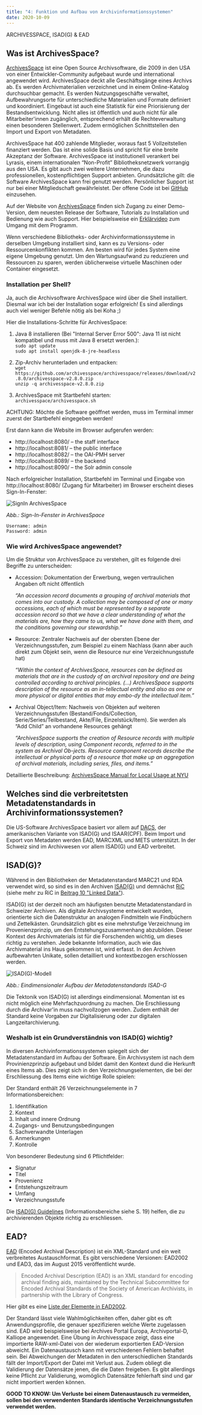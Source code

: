 ```yaml
---
title: "4: Funktion und Aufbau von Archivinformationssystemen"
date: 2020-10-09
---
```


ARCHIVESSPACE, ISAD(G) & EAD

## Was ist ArchivesSpace?
[ArchivesSpace](https://archivesspace.org/about/mission) ist eine Open Source Archivsoftware, die 2009 in den USA von einer Entwickler-Community aufgebaut wurde und international angewendet wird. ArchivesSpace deckt alle Geschäftsgänge eines Archivs ab. Es werden Archivmaterialien verzeichnet und in einem Online-Katalog durchsuchbar gemacht. Es werden Nutzungsgeschäfte verwaltet, Aufbewahrungsorte für unterschiedliche Materialien und Formate definiert und koordiniert. Eingebaut ist auch eine Statistik für eine Priorisierung der Bestandsentwicklung. Nicht alles ist öffentlich und auch nicht für alle Mitarbeiter'innen zugänglich, entsprechend erhält die Rechteverwaltung einen besonderen Stellenwert. Zudem ermöglichen Schnittstellen den Import und Export von Metadaten.

ArchivesSpace hat 400 zahlende Mitglieder, woraus fast 5 Vollzeitstellen finanziert werden. Das ist eine solide Basis und spricht für eine breite Akzeptanz der Software. ArchivesSpace ist institutionell verankert bei Lyrasis, einem internationalen “Non-Profit” Bibliotheksnetzwerk vorrangig aus den USA. Es gibt auch zwei weitere Unternehmen, die dazu professionellen, kostenpflichtigen Support anbieten. Grundsätzliche gilt: die Software ArchivesSpace kann frei genutzt werden. Persönlicher Support ist nur bei einer Mitgliedschaft gewährleistet.
Der offene Code ist bei [GitHub](https://github.com/archivesspace/archivesspace) einzusehen.

Auf der Website von [ArchivesSpace](https://archivesspace.org/using-archivesspace/getting-started) finden sich Zugang zu einer Demo-Version, dem neuesten Release der Software, Tutorials zu Installation und Bedienung wie auch Support. Hier beispielsweise ein [Erklärvideo](https://www.youtube.com/watch?v=YvnfLFiQiV4&list=PL3cxupmXL7WiXaHnpVquPrUUiLiDAMhg0&index=2) zum Umgang mit dem Programm. 

Wenn verschiedene Bibliotheks- oder Archivinformationssysteme in derselben Umgebung installiert sind, kann es zu Versions- oder Ressourcenkonflikten kommen. Am besten wird für jedes System eine eigene Umgebung genutzt. Um den Wartungsaufwand zu reduzieren und Ressourcen zu sparen, werden üblicherweise virtuelle Maschinen oder Container eingesetzt.

### Installation per Shell?
Ja, auch die Archivsoftware ArchivesSpace wird über die Shell installiert. Diesmal war ich bei der Installation sogar erfolgreich! Es sind allerdings auch viel weniger Befehle nötig als bei Koha ;)

Hier die Installations-Schritte für ArchivesSpace:

1. Java 8 installieren (Bei "Internal Server Error 500": Java 11 ist nicht kompatibel und muss mit Java 8 ersetzt werden.):<br>
    ```sudo apt update```<br>
    ```sudo apt install openjdk-8-jre-headless```

2. Zip-Archiv herunterladen und entpacken:<br>
    ```wget https://github.com/archivesspace/archivesspace/releases/download/v2.8.0/archivesspace-v2.8.0.zip```<br>
    ```unzip -q archivesspace-v2.8.0.zip```

3. ArchivesSpace mit Startbefehl starten:<br>
    ```archivesspace/archivesspace.sh```

ACHTUNG: Möchte die Software geöffnet werden, muss im Terminal immer zuerst der Startbefehl eingegeben werden!<br> 

Erst dann kann die Website im Browser aufgerufen werden:
* http://localhost:8080/ – the staff interface
* http://localhost:8081/ – the public interface
* http://localhost:8082/ – the OAI-PMH server
* http://localhost:8089/ – the backend
* http://localhost:8090/ – the Solr admin console

Nach erfolgreicher Installation, Startbefehl im Terminal und Eingabe von http://localhost:8080/ (Zugang für Mitarbeiter) im Browser erscheint dieses Sign-In-Fenster:

![SignIn ArchivesSpace]({{https://github.com/kkbuhler/}}https://raw.githubusercontent.com/kkbuhler/BAIN/master/images/archivesspace.PNG)

*Abb.: Sign-In-Fenster in ArchivesSpace*

    Username: admin
    Password: admin


### Wie wird ArchivesSpace angewendet?
Um die Struktur von ArchivesSpace zu verstehen, gilt es folgende drei Begriffe zu unterscheiden:

-	Accession: 
Dokumentation der Erwerbung, wegen vertraulichen Angaben oft nicht öffentlich 
	
	*“An accession record documents a grouping of archival materials that comes into our custody. A collection may be composed of one or many accessions, each of which must be represented by a separate accession record so that we have a clear understanding of what the materials are, how they came to us, what we have done with them, and the conditions governing our stewardship.”*

-	Resource: 
Zentraler Nachweis auf der obersten Ebene der Verzeichnungsstufen, zum Beispiel zu einem Nachlass (kann aber auch direkt zum Objekt sein, wenn die Resource nur eine Verzeichnungsstufe hat)
	
	*“Within the context of ArchivesSpace, resources can be defined as materials that are in the custody of an archival repository and are being controlled according to archival principles. (…) ArchivesSpace supports description of the resource as an in-tellectual entity and also as one or more physical or digital entities that may embo-dy the intellectual item.”*

-	Archival Object/Item: 
Nachweis von Objekten auf weiteren Verzeichnungsstufen (Bestand/Fonds/Collection, Serie/Series/Teilbestand, Akte/File, Einzelstück/Item). Sie werden als “Add Child” an vorhandene Resources gehängt
	
	*“ArchivesSpace supports the creation of Resource records with multiple levels of description, using Component records, referred to in the system as Archival Ob-jects. Resource component records describe the intellectual or physical parts of a resource that make up an aggregation of archival materials, including series, files, and items.”*

Detaillierte Beschreibung: [ArchivesSpace Manual for Local Usage at NYU](https://docs.google.com/document/d/11kWxbFTazB6q5fDNBWDHJxMf3wdVsp8cd7HzjEhE-ao/edit#heading=h.qp2gyscl8fra)

## Welches sind die verbreitetsten Metadatenstandards in Archivinformationssystemen?
Die US-Software ArchivesSpace basiert vor allem auf [DACS](https://files.archivists.org/pubs/DACS2E-2013_v0315.pdf), der amerikanischen Variante von ISAD(G) und ISAAR(CPF). Beim Import und Export von Metadaten werden EAD, MARCXML und METS unterstützt. In der Schweiz sind im Archivwesen vor allem ISAD(G) und EAD verbreitet.

## ISAD(G)? 
Während in den Bibliotheken der Metadatenstandard MARC21 und RDA verwendet wird, so sind es in den Archiven [ISAD(G)](https://de.wikipedia.org/wiki/ISAD(G)) und demnächst [RiC](https://www.ica.org/en/egad-ric-conceptual-model) (siehe mehr zu RiC in [Beitrag 10 "Linked Data"](https://kkbuhler.github.io/BAIN/2020/12/18/tag10.html)). 

ISAD(G) ist der derzeit noch am häufigsten benutzte Metadatenstandard in Schweizer Archiven.
Als digitale Archivsysteme entwickelt wurden, orientierte sich die Datenstruktur an analogen Findmitteln wie Findbüchern und Zettelkästen. Grundsätzlich gibt es eine mehrstufige Verzeichnung im Provenienzprinzip, um den Entstehungszusammenhang abzubilden. Dieser Kontext des Archivmaterials ist für die Forschenden wichtig, um dieses richtig zu verstehen. Jede bekannte Information, auch wie das Archivmaterial ins Haus gekommen ist, wird erfasst. In den Archiven aufbewahrten Unikate, sollen detailliert und kontextbezogen erschlossen werden. 

![ISAD(G)-Modell]({{https://github.com/kkbuhler/}}https://raw.githubusercontent.com/kkbuhler/BAIN/master/images/isadg-modell.PNG)

*Abb.: Eindimensionaler Aufbau der Metadatenstandards ISAD-G*

Die Tektonik von ISAD(G) ist allerdings eindimensional. Momentan ist es nicht möglich eine Mehrfachzuordnung zu machen. Die Erschliessung durch die Archivar'in muss nachvollzogen werden. Zudem enthält der Standard keine Vorgaben zur Digitalisierung oder zur digitalen Langzeitarchivierung.

### Weshalb ist ein Grundverständnis von ISAD(G) wichtig?
In diversen Archivinformationssystemen spiegelt sich der Metadatenstandard im Aufbau der Software. Ein Archivsystem ist nach dem Provinienzprinzip aufgebaut und bildet damit den Kontext dund die Herkunft eines Items ab. Dies zeigt sich in den Verzeichnungselementen, die bei der Erschliessung des Items eine wichtige Rolle spielen:

Der Standard enthält 26 Verzeichnungselemente in 7 Informationsbereichen:
1.	Identifikation
2.	Kontext
3.	Inhalt und innere Ordnung
4.	Zugangs- und Benutzungsbedingungen
5.	Sachverwandte Unterlagen
6.	Anmerkungen
7.	Kontrolle

Von besonderer Bedeutung sind 6 Pflichtfelder:
- Signatur
- Titel
- Provenienz
- Entstehungszeitraum
- Umfang
- Verzeichnungsstufe

Die [ISAD(G) Guidelines](https://www.ica.org/sites/default/files/CBPS_2000_Guidelines_ISAD%28G%29_Second-edition_DE.pdf) (Informationsbereiche siehe S. 19) helfen, die zu archivierenden Objekte richtig zu erschliessen.

## EAD?
[EAD](https://loc.gov/ead/) (Encoded Archival Description) ist ein XML-Standard und ein weit verbreitetes Austauschformat. Es gibt verschiedene Versionen: EAD2002 und EAD3, das im August 2015 veröffentlicht wurde.
> Encoded Archival Description (EAD) is an XML standard for encoding archival finding aids, maintained by the Technical Subcommittee for Encoded Archival Standards of the Society of American Archivists, in partnership with the Library of Congress.

Hier gibt es eine [Liste der Elemente in EAD2002](https://eadiva.com/2/elements/).

Der Standard lässt viele Wahlmöglichkeiten offen, daher gibt es oft Anwendungsprofile, die genauer spezifizieren welche Werte zugelassen sind.
EAD wird beispielsweise bei Archives Portal Europa, Archivportal-D, Kalliope angewendet.
Eine Übung in Archivesspace zeigt, dass eine importierte RAW-xml-Datei von der wiederum exportierten EAD-Version abweicht. 
Ein Datenaustausch kann mit verschiedenen Fehlern behaftet sein. Bei Abweichungen der Metadaten in den unterschiedlichen Standards fällt der Import/Export der Datei mit Verlust aus. Zudem obliegt die Validierung der Datensätze jenen, die die Daten freigeben. Es gibt allerdings keine Pflicht zur Validierung, womöglich Datensätze fehlerhaft sind und gar nicht importiert werden können.  

**GOOD TO KNOW: Um Verluste bei einem Datenaustausch zu vermeiden, sollen bei den verwendenten Standards identische Verzeichnungsstufen verwendet werden.**

